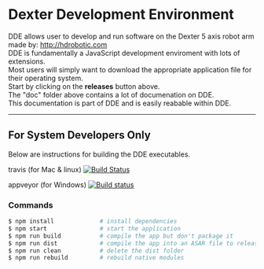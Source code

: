 # Dexter Development Environment
DDE allows user to develop and run software on the Dexter 5 axis robot arm made by: http://hdrobotic.com \
DDE is fundamentally a JavaScript development enviroment with lots of extensions.\
Most users will simply want to download the appropriate application file for their operating system.\
Start by clicking on the **releases** button above.\
The "doc" folder above contains a lot of documenation on DDE.\
This documentation is part of DDE and is easily reabable within DDE.
________________________________________________
## For System Developers Only
Below are instructions for building the DDE executables.

travis (for Mac & linux) [![Build Status](https://travis-ci.org/cfry/dde.svg?branch=master)](https://travis-ci.org/cfry/dde)

appveyor (for Windows) [![Build status](https://ci.appveyor.com/api/projects/status/sv6eh2bu7qsem04y?svg=true)](https://ci.appveyor.com/project/cfry/dde)

### Commands
```bash
$ npm install             # install dependencies
$ npm start               # start the application
$ npm run build           # compile the app but don't package it
$ npm run dist            # compile the app into an ASAR file to release
$ npm run clean           # delete the dist folder
$ npm run rebuild         # rebuild native modules
```

